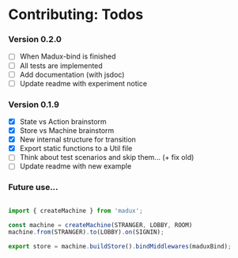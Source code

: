 
# Contributing: Todos

### Version 0.2.0
- [ ] When Madux-bind is finished
- [ ] All tests are implemented
- [ ] Add documentation (with jsdoc)
- [ ] Update readme with experiment notice

### Version 0.1.9
- [x] State vs Action brainstorm
- [x] Store vs Machine brainstorm
- [x] New internal structure for transition
- [x] Export static functions to a Util file
- [ ] Think about test scenarios and skip them... (+ fix old)
- [ ] Update readme with new example

### Future use...

```js

import { createMachine } from 'madux';

const machine = createMachine(STRANGER, LOBBY, ROOM)
machine.from(STRANGER).to(LOBBY).on(SIGNIN);

export store = machine.buildStore().bindMiddlewares(maduxBind);

```
